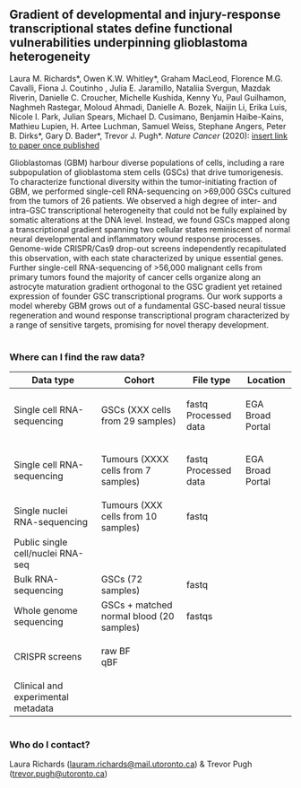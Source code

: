## Gradient of developmental and injury-response transcriptional states define functional vulnerabilities underpinning glioblastoma heterogeneity

Laura M. Richards*, Owen K.W. Whitley*, Graham MacLeod, Florence M.G. Cavalli, Fiona J. Coutinho , Julia E. Jaramillo, Nataliia Svergun, Mazdak Riverin, Danielle C. Croucher, Michelle Kushida, Kenny Yu, Paul Guilhamon, Naghmeh Rastegar, Moloud Ahmadi, Danielle A. Bozek, Naijin Li, Erika Luis, Nicole I. Park, Julian Spears, Michael D. Cusimano, Benjamin Haibe-Kains, Mathieu Lupien, H. Artee Luchman, Samuel Weiss, Stephane Angers, Peter B. Dirks*, Gary D. Bader*, Trevor J. Pugh*. *Nature Cancer* (2020): [insert link to paper once published]()


Glioblastomas (GBM) harbour diverse populations of cells, including a rare subpopulation of glioblastoma stem cells (GSCs) that drive tumorigenesis. To characterize functional diversity within the tumor-initiating fraction of GBM, we performed single-cell RNA-sequencing on >69,000 GSCs cultured from the tumors of 26 patients. We observed a high degree of inter- and intra-GSC transcriptional heterogeneity that could not be fully explained by somatic alterations at the DNA level. Instead, we found GSCs mapped along a transcriptional gradient spanning two cellular states reminiscent of normal neural developmental and inflammatory wound response processes. Genome-wide CRISPR/Cas9 drop-out screens independently recapitulated this observation, with each state characterized by unique essential genes. Further single-cell RNA-sequencing of >56,000 malignant cells from primary tumors found the majority of cancer cells organize along an astrocyte maturation gradient orthogonal to the GSC gradient yet retained expression of founder GSC transcriptional programs. Our work supports a model whereby GBM grows out of a fundamental GSC-based neural tissue regeneration and wound response transcriptional program characterized by a range of sensitive targets, promising for novel therapy development. 

#
### Where can I find the raw data?

| Data type | Cohort | File type | Location | 
| ----- | ----- |----- |----- |
| Single cell RNA-sequencing | GSCs (XXX cells from 29 samples) | <p>fastq<br>Processed data</p> | <p>EGA<br>Broad Portal</p> | 
| Single cell RNA-sequencing | Tumours (XXXX cells from 7 samples) | <p>fastq<br>Processed data</p> | <p>EGA<br>Broad Portal</p> |
| Single nuclei RNA-sequencing | Tumours (XXX cells from 10 samples) | fastq | 
| Public single cell/nuclei RNA-seq ||
| Bulk RNA-sequencing | GSCs (72 samples) | fastq | | 
| Whole genome sequencing | GSCs + matched normal blood (20 samples) | fastqs | 
| CRISPR screens | <p>raw BF<br>qBF</p>| 
| Clinical and experimental metadata | 
  
#
### Who do I contact?
Laura Richards (lauram.richards@mail.utoronto.ca) & Trevor Pugh (trevor.pugh@utoronto.ca)  
   



